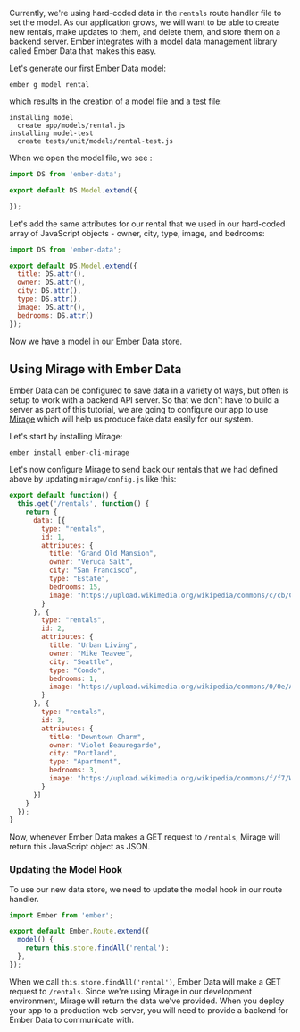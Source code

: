 Currently, we're using hard-coded data in the `rentals` route handler file to set the model. As our application grows, we will want to be able to create new rentals, make updates to them, and delete them, and store them on a backend server. Ember integrates with a model data management library called Ember Data that makes this easy.

Let's generate our first Ember Data model:

```shell
ember g model rental
```

which results in the creation of a model file and a test file:

```shell
installing model
  create app/models/rental.js
installing model-test
  create tests/unit/models/rental-test.js
```

When we open the model file, we see :

```app/models/rental.js
import DS from 'ember-data';

export default DS.Model.extend({

});
```

Let's add the same attributes for our rental that we used in our hard-coded array of JavaScript objects - owner, city, type, image, and bedrooms:

```app/models/rental.js
import DS from 'ember-data';

export default DS.Model.extend({
  title: DS.attr(),
  owner: DS.attr(),
  city: DS.attr(),
  type: DS.attr(),
  image: DS.attr(),
  bedrooms: DS.attr()
});
```

Now we have a model in our Ember Data store.

## Using Mirage with Ember Data

Ember Data can be configured to save data in a variety of ways, but often is setup to work with a backend API server. So that we don't have to build a server as part of this tutorial, we are going to configure our app to use [Mirage](http://www.ember-cli-mirage.com) which will help us produce fake data easily for our system.

Let's start by installing Mirage:

```shell
ember install ember-cli-mirage
```

Let's now configure Mirage to send back our rentals that we had defined above by
updating `mirage/config.js` like this:

```mirage/config.js
export default function() {
  this.get('/rentals', function() {
    return {
      data: [{
        type: "rentals",
        id: 1,
        attributes: {
          title: "Grand Old Mansion",
          owner: "Veruca Salt",
          city: "San Francisco",
          type: "Estate",
          bedrooms: 15,
          image: "https://upload.wikimedia.org/wikipedia/commons/c/cb/Crane_estate_(5).jpg"
        }
      }, {
        type: "rentals",
        id: 2,
        attributes: {
          title: "Urban Living",
          owner: "Mike Teavee",
          city: "Seattle",
          type: "Condo",
          bedrooms: 1,
          image: "https://upload.wikimedia.org/wikipedia/commons/0/0e/Alfonso_13_Highrise_Tegucigalpa.jpg"
        }
      }, {
        type: "rentals",
        id: 3,
        attributes: {
          title: "Downtown Charm",
          owner: "Violet Beauregarde",
          city: "Portland",
          type: "Apartment",
          bedrooms: 3,
          image: "https://upload.wikimedia.org/wikipedia/commons/f/f7/Wheeldon_Apartment_Building_-_Portland_Oregon.jpg"
        }
      }]
    }
  });
}
```

Now, whenever Ember Data makes a GET request to `/rentals`, Mirage will return
this JavaScript object as JSON.

### Updating the Model Hook

To use our new data store, we need to update the model hook in our route handler.

```app/routes/index.js
import Ember from 'ember';

export default Ember.Route.extend({
  model() {
    return this.store.findAll('rental');
  },
});
```

When we call `this.store.findAll('rental')`, Ember Data will make a GET request
to `/rentals`. Since we're using Mirage in our development environment, Mirage
will return the data we've provided. When you deploy your app to a production
web server, you will need to provide a backend for Ember Data to communicate with.
